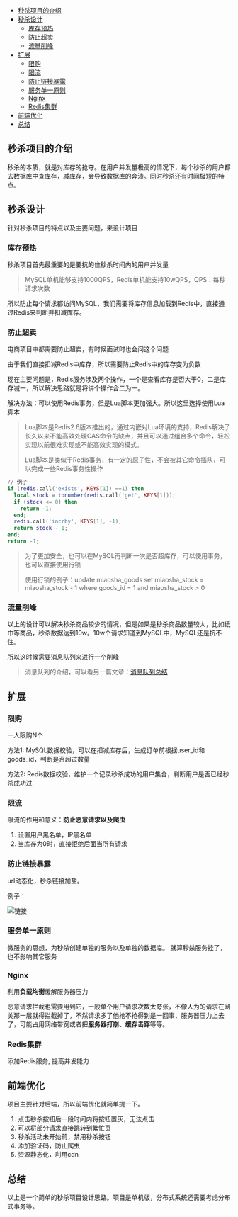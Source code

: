 <!-- TOC -->
- [秒杀项目的介绍](#秒杀项目的介绍)
- [秒杀设计](#秒杀设计)
  - [库存预热](#库存预热)
  - [防止超卖](#防止超卖)
  - [流量削峰](#流量削峰)
- [扩展](#扩展)
  - [限购](#限购)
  - [限流](#限流)
  - [防止链接暴露](#防止链接暴露)
  - [服务单一原则](#服务单一原则)
  - [Nginx](#Nginx)
  - [Redis集群](#Redis集群)
- [前端优化](#前端优化)
- [总结](#总结)
<!-- /TOC -->

## 秒杀项目的介绍
秒杀的本质，就是对库存的抢夺。在用户并发量极高的情况下，每个秒杀的用户都去数据库中查库存，减库存，会导致数据库的奔溃。同时秒杀还有时间极短的特点。

## 秒杀设计
针对秒杀项目的特点以及主要问题，来设计项目


### 库存预热
秒杀项目首先最重要的是要抗的住秒杀时间内的用户并发量
> MySQL单机能够支持1000QPS，Redis单机能支持10wQPS，QPS：每秒请求次数

所以防止每个请求都访问MySQL，我们需要将库存信息加载到Redis中，直接通过Redis来判断并扣减库存。

### 防止超卖
电商项目中都需要防止超卖，有时候面试时也会问这个问题

由于我们直接扣减Redis中库存，所以需要防止Redis中的库存变为负数

现在主要问题是，Redis服务涉及两个操作，一个是查看库存是否大于0，二是库存减一，所以解决思路就是将讲个操作合二为一。

解决办法：可以使用Redis事务，但是Lua脚本更加强大。所以这里选择使用Lua脚本

> Lua脚本是Redis2.6版本推出的，通过内嵌对Lua环境的支持，Redis解决了长久以来不能高效处理CAS命令的缺点，并且可以通过组合多个命令，轻松实现以前很难实现或不能高效实现的模式。
>
> Lua脚本是类似于Redis事务，有一定的原子性，不会被其它命令插队，可以完成一些Redis事务性操作

```lua
// 例子
if (redis.call('exists', KEYS[1]) ==1) then
  local stock = tonumber(redis.call('get', KEYS[1]));
  if (stock <= 0) then
    return -1;
  end;
  redis.call('incrby', KEYS[1], -1);
  return stock - 1;
end;
return -1;
```

> 为了更加安全，也可以在MySQL再判断一次是否超库存，可以使用事务，也可以直接使用行锁
> 
> 使用行锁的例子：update miaosha_goods set miaosha_stock = miaosha_stock - 1 where goods_id = 1 and miaosha_stock > 0 

### 流量削峰
以上的设计可以解决秒杀商品较少的情况，但是如果是秒杀商品数量较大，比如纸巾等商品，秒杀数据达到10w。10w个请求知道到MySQL中，MySQL还是抗不住。

所以这时候需要消息队列来进行一个削峰
> 消息队列的介绍，可以看另一篇文章：[消息队列总结](https://snailclimb.gitee.io/javaguide/#/docs/system-design/data-communication/message-queue)


## 扩展

### 限购
一人限购N个

方法1: MySQL数据校验，可以在扣减库存后，生成订单前根据user_id和goods_id，判断是否超过数量

方法2: Redis数据校验，维护一个记录秒杀成功的用户集合，判断用户是否已经秒杀成功过

### 限流

限流的作用和意义：**防止恶意请求以及爬虫**
1. 设置用户黑名单，IP黑名单
2. 当库存为0时，直接拒绝后面当所有请求

### 防止链接暴露
url动态化，秒杀链接加盐。

例子：

![链接](https://cdn.nlark.com/yuque/0/2020/png/1416082/1593670232027-284fbc30-5b4d-4287-968b-fe4963f55efa.png)

### 服务单一原则
微服务的思想，为秒杀创建单独的服务以及单独的数据库。
就算秒杀服务挂了，也不影响其它服务

### Nginx
利用**负载均衡**缓解服务器压力

恶意请求拦截也需要用到它，一般单个用户请求次数太夸张，不像人为的请求在网关那一层就得拦截掉了，不然请求多了他抢不抢得到是一回事，服务器压力上去了，可能占用网络带宽或者把**服务器打崩、缓存击穿**等等。

### Redis集群
添加Redis服务, 提高并发能力

## 前端优化
项目主要针对后端，所以前端优化就简单提一下。
1. 点击秒杀按钮后一段时间内将按钮置灰，无法点击
2. 可以将部分请求直接跳转到繁忙页
3. 秒杀活动未开始前，禁用秒杀按钮
4. 添加验证码，防止爬虫
5. 资源静态化，利用cdn

## 总结
以上是一个简单的秒杀项目设计思路。项目是单机版，分布式系统还需要考虑分布式事务等。
